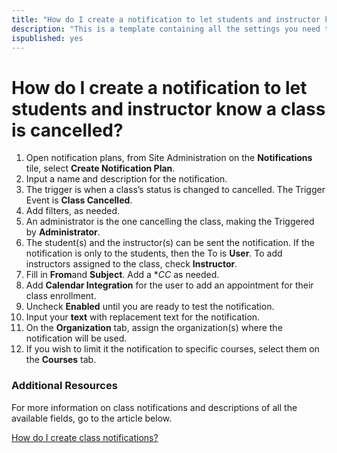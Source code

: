 ```yaml
---
title: "How do I create a notification to let students and instructor know a class is cancelled?"
description: "This is a template containing all the settings you need to create an automated notification to be sent to students and instructors when a class is cancelled."
ispublished: yes
---
```


# How do I create a notification to let students and instructor know a class is cancelled?

1. Open notification plans, from Site Administration on the **Notifications** tile, select **Create Notification Plan**.
1. Input a name and description for the notification.
1. The trigger is when a class’s status is changed to cancelled. The Trigger Event is **Class Cancelled**.
1. Add filters, as needed.
1. An administrator is the one cancelling the class, making the Triggered by **Administrator**. 
1. The student(s) and the instructor(s) can be sent the notification. If the notification is only to the students, then the To is **User**. To add instructors assigned to the class, check **Instructor**.
1. Fill in **From**and **Subject**. Add a **CC* as needed. 
1. Add **Calendar Integration** for the user to add an appointment for their class enrollment.
1. Uncheck **Enabled** until you are ready to test the notification.
1. Input your **text** with replacement text for the notification.
1. On the **Organization** tab, assign the organization(s) where the notification will be used.
1. If you wish to limit it the notification to specific courses, select them on the **Courses** tab.

### Additional Resources

For more information on class notifications and descriptions of all the available fields, go to the article below.

[How do I create class notifications?](/tms/tms-administrators/notifications/class-notifications.md)
